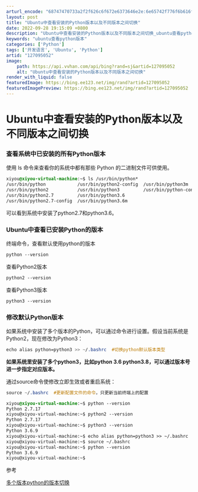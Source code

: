 ```yaml
---
arturl_encode: "68747470733a2f2f626c6f672e6373646e2e:6e65742f776f6b616f776f6b616f776f6b616f31323334352f:61727469636c652f64657461696c732f313237303935303532"
layout: post
title: "Ubuntu中查看安装的Python版本以及不同版本之间切换"
date: 2022-09-28 19:15:09 +0800
description: "Ubuntu中查看安装的Python版本以及不同版本之间切换_ubuntu查看python版本"
keywords: "ubuntu查看python版本"
categories: ['Python']
tags: ['开发语言', 'Ubuntu', 'Python']
artid: "127095052"
image:
    path: https://api.vvhan.com/api/bing?rand=sj&artid=127095052
    alt: "Ubuntu中查看安装的Python版本以及不同版本之间切换"
render_with_liquid: false
featuredImage: https://bing.ee123.net/img/rand?artid=127095052
featuredImagePreview: https://bing.ee123.net/img/rand?artid=127095052
---
```


# Ubuntu中查看安装的Python版本以及不同版本之间切换

### 查看系统中已安装的所有Python版本

使用 ls 命令来查看你的系统中都有那些 Python 的二进制文件可供使用。

```css
xiyou@xiyou-virtual-machine:~$ ls /usr/bin/python*
/usr/bin/python            /usr/bin/python2-config  /usr/bin/python3m
/usr/bin/python2           /usr/bin/python3         /usr/bin/python-config
/usr/bin/python2.7         /usr/bin/python3.6
/usr/bin/python2.7-config  /usr/bin/python3.6m


```

可以看到系统中安装了python2.7和python3.6。

### Ubuntu中查看已安装Python的版本

终端命令，查看默认使用python的版本

```css
python --version

```

查看Python2版本

```css
python2 --version 

```

查看Python3版本

```css
python3 --version

```

### 修改默认Python版本

如果系统中安装了多个版本的Python，可以通过命令进行设置。假设当前系统是Python2，现在修改为Python3：

```css
echo alias python=python3 >> ~/.bashrc  #切换python默认版本类型

```

**如果系统里安装了多个python3，比如python 3.6 python3.8，可以通过版本号进一步指定对应版本。**

通过source命令使修改立即生效或者重启系统：

```css
source ~/.bashrc  #更新配置文件的命令，只更新当前终端上的配置

```

```css
xiyou@xiyou-virtual-machine:~$ python --version
Python 2.7.17
xiyou@xiyou-virtual-machine:~$ python2 --version
Python 2.7.17
xiyou@xiyou-virtual-machine:~$ python3 --version
Python 3.6.9
xiyou@xiyou-virtual-machine:~$ echo alias python=python3 >> ~/.bashrc
xiyou@xiyou-virtual-machine:~$ source ~/.bashrc
xiyou@xiyou-virtual-machine:~$ python --version
Python 3.6.9
xiyou@xiyou-virtual-machine:~$ 


```

参考
  
[多个版本python的版本切换](https://blog.csdn.net/hjmaAsC/article/details/111620325)
